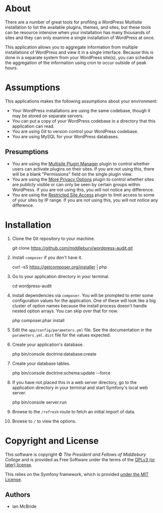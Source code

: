 About
=====

There are a number of great tools for profiling a WordPress Multisite
installation to list the available plugins, themes, and sites, but these tools
can be resource intensive when your installation has many thousands of sites and
they can only examine a single installation of WordPress at once.

This application allows you to aggregate information from multiple installations
of WordPress and view it in a single interface. Because this is done in a
separate system from your WordPress site(s), you can schedule the aggregation of
the information using cron to occur outside of peak hours.

Assumptions
===========

This applications makes the following assumptions about your environment:

* Your WordPress installations are using the same codebase, though it may be
stored on separate servers.
* You can put a copy of your WordPress codebase in a directory that this
application can read.
* You are using Git to version control your WordPress codebase.
* You are using MySQL for your WordPress databases.

Presumptions
------------

* You are using the [Multisite Plugin
Manager](https://wordpress.org/plugins/multisite-plugin-manager/) plugin to
control whether users can activate plugins on their sites. If you are not using
this, there will be a blank "Permissions" field on the single plugin view.
* You are using the [More Privacy
Options](http://wordpress.org/extend/plugins/more-privacy-options/) plugin to
control whether sites are publicly visible or can only be seen by certain groups
within WordPress. If you are not using this, you will not notice any difference.
* You are using the [Restricted Site
Access](https://wordpress.org/plugins/restricted-site-access/) plugin to limit
access to some of your sites by IP range. If you are not using this, you will
not notice any difference.

Installation
============

1. Clone the Git repository to your machine.

    git clone https://github.com/middlebury/wordpress-audit.git

2. Install `composer` if you don't have it.

    curl -sS https://getcomposer.org/installer | php

3. Go to your application directory in your terminal.

    cd wordpress-audit

4. Install dependencies via `composer`. You will be prompted to enter some
configuration values for the application. One of these will look like a big
cluster of option names because the install process doesn't handle nested option
arrays. You can skip over that for now.

    php composer.phar install

5. Edit the `app/config/parameters.yml` file. See the documentation in the
`parameters.yml.dist` file for the values expected.

6. Create your application's database.

    php bin/console doctrine:database:create

7. Create your database tables.

    php bin/console doctrine:schema:update --force

8. If you have not placed this in a web server directory, go to the application
directory in your terminal and start Symfony's local web server.

    php bin/console server:run

9. Browse to the `/refresh` route to fetch an initial import of data.

10. Browse to `/` to view the options.

Copyright and License
=====================

This software is copyright &copy; *The President and Fellows of Middlebury
College* and is provided as Free Software under the terms of the [GPLv3 (or
later) license](http://www.gnu.org/licenses/gpl-3.0.en.html).

This relies on the Symfony framework, which is provided [under the MIT
License](http://symfony.com/license).

Authors
-------

* Ian McBride